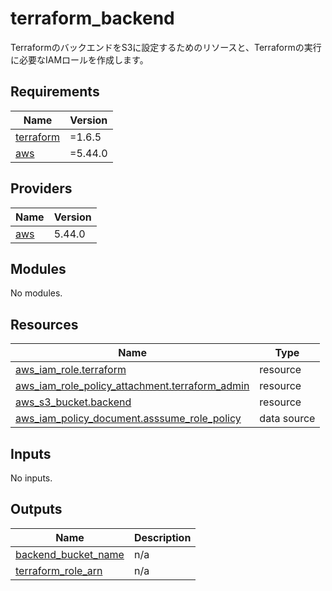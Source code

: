 # terraform\_backend

TerraformのバックエンドをS3に設定するためのリソースと、Terraformの実行に必要なIAMロールを作成します。

## Requirements

| Name | Version |
|------|---------|
| <a name="requirement_terraform"></a> [terraform](#requirement\_terraform) | =1.6.5 |
| <a name="requirement_aws"></a> [aws](#requirement\_aws) | =5.44.0 |

## Providers

| Name | Version |
|------|---------|
| <a name="provider_aws"></a> [aws](#provider\_aws) | 5.44.0 |

## Modules

No modules.

## Resources

| Name | Type |
|------|------|
| [aws_iam_role.terraform](https://registry.terraform.io/providers/hashicorp/aws/5.44.0/docs/resources/iam_role) | resource |
| [aws_iam_role_policy_attachment.terraform_admin](https://registry.terraform.io/providers/hashicorp/aws/5.44.0/docs/resources/iam_role_policy_attachment) | resource |
| [aws_s3_bucket.backend](https://registry.terraform.io/providers/hashicorp/aws/5.44.0/docs/resources/s3_bucket) | resource |
| [aws_iam_policy_document.asssume_role_policy](https://registry.terraform.io/providers/hashicorp/aws/5.44.0/docs/data-sources/iam_policy_document) | data source |

## Inputs

No inputs.

## Outputs

| Name | Description |
|------|-------------|
| <a name="output_backend_bucket_name"></a> [backend\_bucket\_name](#output\_backend\_bucket\_name) | n/a |
| <a name="output_terraform_role_arn"></a> [terraform\_role\_arn](#output\_terraform\_role\_arn) | n/a |

